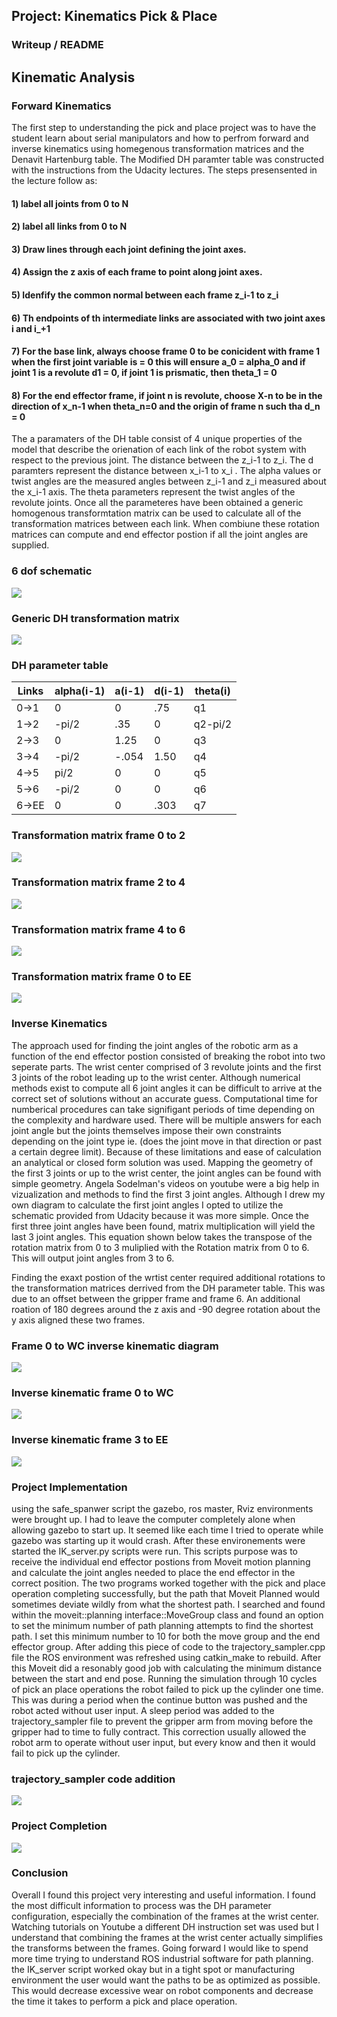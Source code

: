 ## Project: Kinematics Pick & Place

### Writeup / README

## Kinematic Analysis

### Forward Kinematics
The first step to understanding the pick and place project was to have the student learn about serial manipulators and how to perfrom forward and inverse kinematics using homegenous transformation matrices and the Denavit Hartenburg table.  The Modified DH paramter table was constructed with the instructions from the Udacity lectures. The steps presensented in the lecture follow as:

#### 1) label all joints from 0 to N
#### 2) label all links from 0 to N
#### 3) Draw lines through each joint defining the joint axes.
#### 4) Assign the z axis of each frame to point along joint axes.
#### 5) Idenfify the common normal between each frame z_i-1 to z_i
#### 6) Th endpoints of th intermediate links are associated with two joint axes i and i_+1
#### 7) For the base link, always choose frame 0 to be conicident with frame 1 when the first joint variable is = 0 this will ensure a_0 = alpha_0 and if joint 1 is a revolute d1 = 0, if joint 1 is prismatic, then theta_1 = 0
#### 8) For the end effector frame, if joint n is revolute, choose X-n to be in the direction of x_n-1 when theta_n=0 and the origin of frame n such tha d_n = 0

The a paramaters of the DH table consist of 4 unique properties of the model that describe the orienation of each link of the robot system with respect to the previous joint.  The distance between the z_i-1 to z_i.  The d paramters represent the distance between x_i-1 to x_i .  The alpha values or twist angles are the measured angles between z_i-1 and z_i measured about the x_i-1 axis.  The theta parameters represent the twist angles of the revolute joints.  Once all the parameteres have been obtained a generic homogenous transformtation matrix can be used to calculate all of the transformation matrices between each link.  When combiune these rotation matrices can compute and end effector postion if all the joint angles are supplied.  

### 6 dof schematic

![](./pics/DH_params_pickandplace.PNG)


### Generic DH transformation matrix

![](./pics/gen_DH_matrix.PNG)

### DH parameter table

Links | alpha(i-1) | a(i-1) | d(i-1) | theta(i)
--- | --- | --- | --- | ---
0->1 | 0 | 0 | .75 | q1
1->2 |-pi/2| .35 | 0 | q2-pi/2 
2->3 | 0 | 1.25 | 0 | q3
3->4 |-pi/2| -.054 | 1.50 | q4
4->5 | pi/2| 0 | 0 | q5
5->6 |-pi/2| 0 | 0 | q6
6->EE | 0 | 0 | .303 | q7


### Transformation matrix frame 0 to 2

![](./pics/transformation_matrix_T0_2.PNG)

### Transformation matrix frame 2 to 4

![](./pics/transformation_matrix_T2_4.PNG)

### Transformation matrix frame 4 to 6

![](./pics/transformation_matrix_T4_6.PNG)
### Transformation matrix frame 0 to EE

![](./pics/transformation_matrix_T0_EE.PNG)

### Inverse Kinematics
The approach used for finding the joint angles of the robotic arm as a function of the end effector postion consisted of breaking the robot into two seperate parts.  The wrist center comprised of 3 revolute joints and the first 3 joints of the robot leading up to the wrist center.  Although numerical methods exist to compute all 6 joint angles it can be difficult to arrive at the correct set of solutions without an accurate guess.  Computational time for numberical procedures can take signifigant periods of time depending on the complexity and hardware used. There will be multiple answers for each joint angle but the joints themselves impose their own constraints depending on the joint type ie. (does the joint move in that direction or past a certain degree limit).  Because of these limitations and ease of calculation an analytical or closed form solution was used.  Mapping the geometry of the first 3 joints or up to the wrist center, the joint angles can be found with simple geometry.  Angela Sodelman's videos on youtube were a big help in vizualization and methods to find the first 3 joint angles. Although I drew my own diagram to calculate the first joint angles I opted to utilize the schematic provided from Udacity because it was more simple.  Once the first three joint angles have been found, matrix multiplication will yield the last 3 joint angles.  This equation shown below takes the transpose of the rotation matrix from 0 to 3 muliplied with the Rotation matrix from 0 to 6.  This will output joint angles from 3 to 6.  

Finding the exaxt postion of the wrtist center required additional rotations to the transformation matrices derrived from the DH parameter table.  This was due to an offset between the gripper frame and frame 6.  An additional roation of 180 degrees around the z axis and -90 degree rotation about the y axis aligned these two frames.  

### Frame 0 to WC inverse kinematic diagram

![](./pics/0_3_inv_kin_diagram.PNG)

### Inverse kinematic frame 0 to WC

![](./pics/inv_kin_diag.PNG)



### Inverse kinematic frame 3 to EE

![](./pics/inv_kin_eq.PNG)




### Project Implementation
using the safe_spanwer script the gazebo, ros master, Rviz environments were brought up.  I had to leave the computer completely alone when allowing gazebo to start up.  It seemed like each time I tried to operate while gazebo was starting up it would crash.  After these environements were started the IK_server.py scripts were run.  This scripts purpose was to receive the individual end effector postions from Moveit motion planning and calculate the joint angles needed to place the end effector in the correct position.  The two programs worked together with the pick and place operation completing successfully, but the path that Moveit Planned would sometimes deviate wildly from what the shortest path.  I searched and found within the moveit::planning interface::MoveGroup class and found an option to set the minimum number of path planning attempts to find the shortest path.  I set this minimum number to 10 for both the move group and the end effector group.  After adding this piece of code to the trajectory_sampler.cpp file the ROS environment was refreshed using catkin_make to rebuild.  After this Moveit did a resonably good job with calculating the minimum distance between the start and end pose.  Running the simulation through 10 cycles of pick an place operations the robot failed to pick up the cylinder one time.  This was during a period when the continue button was pushed and the robot acted without user input.  A sleep period was added to the trajectory_sampler file to prevent the gripper arm from moving before the gripper had to time to fully contract.  This correction usually allowed the robot arm to operate without user input, but every know and then it would fail to pick up the cylinder.      

### trajectory_sampler code addition

![](./pics/trajectory_sampler_snip.PNG)

### Project Completion

![](./pics/pickandplace_result.PNG)

### Conclusion
Overall I found this project very interesting and useful information.  I found the most difficult information to process was the DH parameter configuration, especially the combination of the frames at the wrist center.  Watching tutorials on Youtube a different DH instruction set was used but I understand that combining the frames at the wrist center actually simplifies the transforms between the frames.  Going forward I would like to spend more time trying to understand ROS industrial software for path planning.  the IK_server script worked okay but in a tight spot or manufacturing environment the user would want the paths to be as optimized as possible.  This would decrease excessive wear on robot components and decrease the time it takes to perform a pick and place operation.


